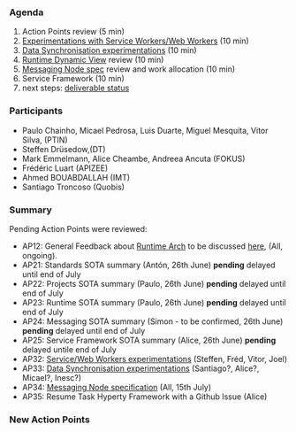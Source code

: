 ### Agenda

1. Action Points review (5 min)
1. [Experimentations with Service Workers/Web Workers](../../tests/workers/readme.md) (10 min)
1. [Data Synchronisation experimentations](../../tests/data-synch/readme.md) (10 min)
1. [Runtime Dynamic View](../specs/runtime/readme.md) review (10 min)
1. [Messaging Node spec](../specs/msg-node/readme.md) review and work allocation (10 min)
1. Service Framework (10 min)
1. next steps: [deliverable status](../deliverables/D3.1-Hyperty-Runtime-and-Hyperty-Messaging-Node-Specification.md)



### Participants

* Paulo Chainho, Micael Pedrosa, Luis Duarte, Miguel Mesquita, Vitor Silva,  (PTIN)
* Steffen Drüsedow,(DT)
* Mark Emmelmann, Alice Cheambe, Andreea Ancuta (FOKUS)
* Frédéric Luart (APIZEE)
* Ahmed BOUABDALLAH (IMT)
* Santiago Troncoso (Quobis)

### Summary

Pending Action Points were reviewed:

* AP12: General Feedback about [Runtime Arch](../specs/runtime/runtime-architecture.md) to be discussed [here](https://github.com/reTHINK-project/core-framework/issues/41), (All, ongoing).
* AP21: Standards SOTA summary (Antón, 26th June) **pending** delayed until end of July
* AP22: Projects SOTA summary (Paulo, 26th June) **pending** delayed until end of July
* AP23: Runtime SOTA summary (Paulo, 26th June) **pending** delayed until end of July
* AP24: Messaging SOTA summary (Simon - to be confirmed, 26th June) **pending** delayed until end of July
* AP25: Service Framework SOTA summary (Alice, 26th June) **pending** delayed untile end of July
* AP32: [Service/Web Workers experimentations](../../tests/workers/readme.md) (Steffen, Fréd, Vitor, Joel)
* AP33: [Data Synchronisation experimentations](../../tests/data-synch/readme.md) (Santiago?, Alice?, Micael?, Inesc?)
* AP34: [Messaging Node specification](../specs/msg-node/readme.md) (All, 15th July)
* AP35: Resume Task Hyperty Framework with a Github Issue (Alice)

### New Action Points

